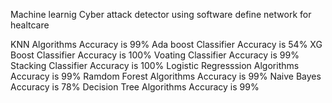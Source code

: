 Machine learnig Cyber attack detector using software define network for healtcare

KNN Algorithms                         Accuracy is 99%
Ada boost Classifier                      Accuracy is 54%
XG Boost Classifier                   Accuracy is 100%
Voating Classifier                   Accuracy is 99%
Stacking Classifier                   Accuracy is 100%
Logistic Regresssion Algorithms        Accuracy is 99%
Ramdom Forest Algorithms               Accuracy is 99%
Naive Bayes                             Accuracy is 78%
Decision Tree Algorithms              Accuracy is 99%
